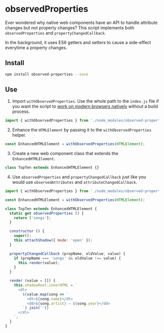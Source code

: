# observedProperties

Ever wondered why native web components have an API to handle attribute changes but not property changes? This script implements both `observedProperties` and `propertyChangedCallback`.

In the background, it uses ES6 getters and setters to cause a side-effect everytime a property changes.

## Install

```bash
npm install observed-properties --save
```

## Use

1. Import `withObservedProperties`. Use the whole path to the `index.js` file if you want the script to [work on modern browsers natively](https://caniuse.com/#feat=es6-module) without a build process.

```javascript
import { withObservedProperties } from './node_modules/observed-properties/index.js';
```

2. Enhance the `HTMLElement` by passing it to the `withObservedProperties` helper.

```javascript
const EnhancedHTMLElement = withObservedProperties(HTMLElement);
```

3. Create a new web component class that extends the `EnhancedHTMLElement`.

```javascript
class TopTen extends EnhancedHTMLElement {}
```

4. Use `observedProperties` and `propertyChangedCallback` just like you would use `observedAttributes` and `attributeChangedCallback`.

```javascript
import { withObservedProperties } from './node_modules/observed-properties/index.js';

const EnhancedHTMLElement = withObservedProperties(HTMLElement);

class TopTen extends EnhancedHTMLElement {
  static get observedProperties () {
    return ['songs'];
  }

  constructor () {
    super();
    this.attachShadow({ mode: 'open' });
  }

  propertyChangedCallback (propName, oldValue, value) {
    if (propName === 'songs' && oldValue !== value) {
      this.render(value);
    }
  }

  render (value = []) {
    this.shadowRoot.innerHTML = `
      <dl>
        ${value.map(song => `
          <dt>${song.name}</dt>
          <dd>${song.artist} – ${song.year}</dd>
        `).join('')}
      </dl>
    `;
  }
}
```
